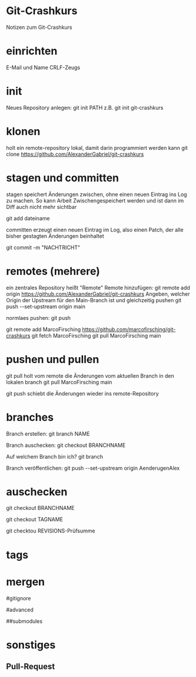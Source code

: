 # Git-Crashkurs
Notizen zum Git-Crashkurs

# einrichten
E-Mail und Name
CRLF-Zeugs

# init
Neues Repository anlegen:
git init PATH
z.B. git init git-crashkurs

# klonen
holt ein remote-repository lokal, damit darin programmiert werden kann
git clone https://github.com/AlexanderGabriel/git-crashkurs

# stagen und committen
stagen speichert Änderungen zwischen, ohne einen neuen Eintrag ins Log zu machen.
So kann Arbeit Zwischengespeichert werden und ist dann im Diff auch nicht mehr sichtbar

git add dateiname

committen erzeugt einen neuen Eintrag im Log, also einen Patch, der alle bisher gestagten Änderungen beinhaltet

git commit -m "NACHTRICHT"

# remotes (mehrere)
ein zentrales Repository heißt "Remote"
Remote hinzufügen: git remote add origin https://github.com/AlexanderGabriel/git-crashkurs
Angeben, welcher Origin der Upstream für den Main-Branch ist und gleichzeitig pushen
git push --set-upstream origin main

normlaes pushen:
git push

git remote add MarcoFirsching https://github.com/marcofirsching/git-crashkurs
git fetch MarcoFirsching 
git pull MarcoFirsching main

# pushen und pullen
git pull holt vom remote die Änderungen vom aktuellen Branch in den lokalen branch
git pull MarcoFirsching main

git push schiebt die Änderungen wieder ins remote-Repository

# branches
Branch erstellen:
git branch NAME

Branch auschecken:
git checkout BRANCHNAME

Auf welchem Branch bin ich?
git branch

Branch veröffentlichen:
git push --set-upstream origin AenderugenAlex


# auschecken

git checkout BRANCHNAME

git checkout TAGNAME

git checktou REVISIONS-Prüfsumme

# tags

# mergen

#gitignore

#advanced

##submodules

# sonstiges

## Pull-Request